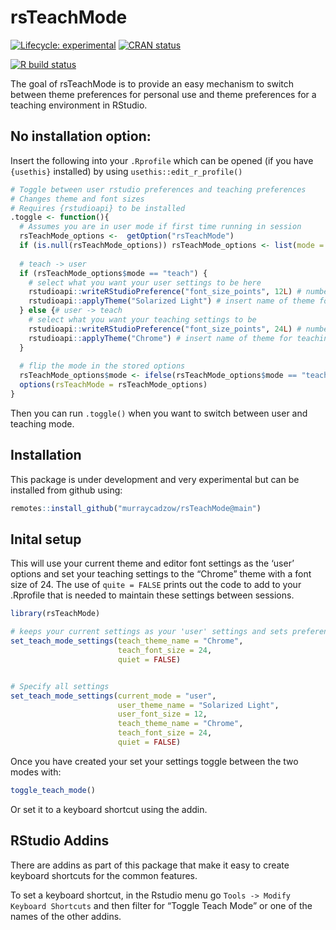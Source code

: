 
<!-- README.md is generated from README.Rmd. Please edit that file -->

# rsTeachMode

<!-- badges: start -->

[![Lifecycle:
experimental](https://img.shields.io/badge/lifecycle-experimental-orange.svg)](https://www.tidyverse.org/lifecycle/#experimental)
[![CRAN
status](https://www.r-pkg.org/badges/version/rsTeachMode)](https://CRAN.R-project.org/package=rsTeachMode)
<!--[![Codecov test coverage](https://codecov.io/gh/murraycadzow/rsTeachMode/branch/main/graph/badge.svg)](https://codecov.io/gh/murraycadzow/rsTeachMode?branch=main) -->
[![R build
status](https://github.com/murraycadzow/rsTeachMode/workflows/R-CMD-check/badge.svg)](https://github.com/murraycadzow/rsTeachMode/actions)

<!-- badges: end -->

The goal of rsTeachMode is to provide an easy mechanism to switch
between theme preferences for personal use and theme preferences for a
teaching environment in RStudio.

## No installation option:

Insert the following into your `.Rprofile` which can be opened (if you
have `{usethis}` installed) by using `usethis::edit_r_profile()`

``` r
# Toggle between user rstudio preferences and teaching preferences
# Changes theme and font sizes
# Requires {rstudioapi} to be installed
.toggle <- function(){
  # Assumes you are in user mode if first time running in session
  rsTeachMode_options <-  getOption("rsTeachMode")
  if (is.null(rsTeachMode_options)) rsTeachMode_options <- list(mode = "user")
  
  # teach -> user
  if (rsTeachMode_options$mode == "teach") {
    # select what you want your user settings to be here
    rstudioapi::writeRStudioPreference("font_size_points", 12L) # number has to be integer
    rstudioapi::applyTheme("Solarized Light") # insert name of theme for user here
  } else {# user -> teach
    # select what you want your teaching settings to be
    rstudioapi::writeRStudioPreference("font_size_points", 24L) # number has to be integer
    rstudioapi::applyTheme("Chrome") # insert name of theme for teaching here
  }
  
  # flip the mode in the stored options
  rsTeachMode_options$mode <- ifelse(rsTeachMode_options$mode == "teach", "user", "teach")
  options(rsTeachMode = rsTeachMode_options)
}
```

Then you can run `.toggle()` when you want to switch between user and
teaching mode.

## Installation

This package is under development and very experimental but can be
installed from github using:

``` r
remotes::install_github("murraycadzow/rsTeachMode@main")
```

## Inital setup

This will use your current theme and editor font settings as the ‘user’
options and set your teaching settings to the “Chrome” theme with a font
size of 24. The use of `quite = FALSE` prints out the code to add to
your .Rprofile that is needed to maintain these settings between
sessions.

``` r
library(rsTeachMode)

# keeps your current settings as your 'user' settings and sets preferences for 'teaching' use
set_teach_mode_settings(teach_theme_name = "Chrome", 
                        teach_font_size = 24, 
                        quiet = FALSE)


# Specify all settings
set_teach_mode_settings(current_mode = "user",
                        user_theme_name = "Solarized Light", 
                        user_font_size = 12, 
                        teach_theme_name = "Chrome", 
                        teach_font_size = 24, 
                        quiet = FALSE)
```

Once you have created your set your settings toggle between the two
modes with:

``` r
toggle_teach_mode()
```

Or set it to a keyboard shortcut using the addin.

## RStudio Addins

There are addins as part of this package that make it easy to create
keyboard shortcuts for the common features.

To set a keyboard shortcut, in the Rstudio menu go `Tools -> Modify
Keyboard Shortcuts` and then filter for “Toggle Teach Mode” or one of
the names of the other addins.
